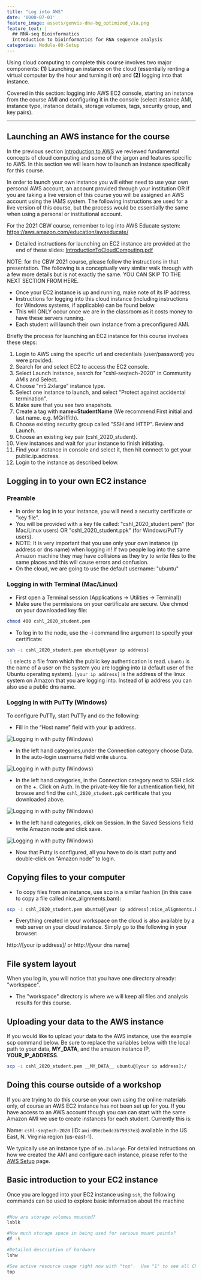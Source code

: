 ```yaml
---
title: "Log into AWS"
date: '0000-07-01'
feature_image: assets/genvis-dna-bg_optimized_v1a.png
feature_text: |
  ## RNA-seq Bioinformatics
  Introduction to bioinformatics for RNA sequence analysis
categories: Module-00-Setup
---
```


Using cloud computing to complete this course involves two major components: **(1)** Launching an instance on the cloud (essentially renting a virtual computer by the hour and turning it on) and **(2)** logging into that instance.

Covered in this section: logging into AWS EC2 console, starting an instance from the course AMI and configuring it in the console (select instance AMI, instance type, instance details, storage volumes, tags, security group, and key pairs).

***

## Launching an AWS instance for the course
In the previous section [Introduction to AWS](https://rnabio.org/module-00-setup/0000/04/01/Intro_to_AWS/) we reviewed fundamental concepts of cloud computing and some of the jargon and features specific to AWS. In this section we will learn how to launch an instance specifically for this course.

In order to launch your own instance you will either need to use your own personal AWS account, an account provided through your institution OR if you are taking a live version of this course you will be assigned an AWS account using the IAMS system. The following instructions are used for a live version of this course, but the process would be essentially the same when using a personal or institutional account. 

For the 2021 CBW course, remember to log into AWS Educate system: https://aws.amazon.com/education/awseducate/ 

* Detailed instructions for launching an EC2 instance are provided at the end of these slides: [IntroductionToCloudComputing.pdf](https://github.com/griffithlab/rnabio.org/blob/master/assets/lectures/cbw/2021/full/CBW_2021_AWS.pdf)

NOTE: for the CBW 2021 course, please follow the instructions in that presentation. The following is a conceptually very similar walk through with a few more details but is not exactly the same. YOU CAN SKIP TO THE NEXT SECTION FROM HERE.

* Once your EC2 instance is up and running, make note of its IP address. 
* Instructions for logging into this cloud instance (including instructions for Windows systems, if applicable) can be found below.
* This will ONLY occur once we are in the classroom as it costs money to have these servers running.
* Each student will launch their own instance from a preconfigured AMI. 

Briefly the process for launching an EC2 instance for this course involves these steps:
1. Login to AWS using the specific url and credentials (user/password) you were provided. 
2. Search for and select EC2 to access the EC2 console.
3. Select Launch Instance, search for "cshl-seqtech-2020" in Community AMIs and Select.
4. Choose "m5.2xlarge" instance type.
5. Select one instance to launch, and select "Protect against accidental termination".
6. Make sure that you see two snapshots.
7. Create a tag with **name=StudentName** (We recommend First initial and last name. e.g. MGriffith).
8. Choose existing security group called "SSH and HTTP". Review and Launch.
9. Choose an existing key pair (cshl_2020_student).
10. View instances and wait for your instance to finish initiating.
11. Find your instance in console and select it, then hit connect to get your public.ip.address.
12. Login to the instance as described below.

## Logging in to your own EC2 instance

### Preamble

* In order to log in to your instance, you will need a security certificate or "key file".
 * You will be provided with a key file called: "cshl_2020_student.pem" (for Mac/Linux users) OR "cshl_2020_student.ppk" (for Windows/PuTTy users).
* NOTE: It is very important that you use only your own instance (ip address or dns name) when logging in!  If two people log into the same Amazon machine they may have collisions as they try to write files to the same places and this will cause errors and confusion.
* On the cloud, we are going to use the default username: "ubuntu"

### Logging in with Terminal (Mac/Linux)

* First open a Terminal session (Applications -> Utilities -> Terminal))
* Make sure the permissions on your certificate are secure. Use chmod on your downloaded key file:

```bash
chmod 400 cshl_2020_student.pem
```

* To log in to the node, use the -i command line argument to specify your certificate:

```bash
ssh -i cshl_2020_student.pem ubuntu@[your ip address]
```

`-i` selects a file from which the public key authentication is read.  `ubuntu` is the name of a user on the system you are logging into (a default user of the Ubuntu operating system). `[your ip address]` is the address of the linux system on Amazon that you are logging into. Instead of ip address you can also use a public dns name.

### Logging in with PuTTy (Windows)

To configure PuTTy, start PuTTy and do the following:
* Fill in the “Host name” field with your ip address.

![Logging in with putty (Windows)](/assets/module_0/PuTTY_Session.png)

* In the left hand categories,under the Connection category choose Data. In the auto-login username field write `ubuntu`.

![Logging in with putty (Windows)](/assets/module_0/PuTTY_Data.png)

* In the left hand categories, in the Connection category next to SSH click on the +. Click on Auth. In the private-key file for authentication field, hit browse and find the `cshl_2020_student.ppk` certificate that you downloaded above.

![Logging in with putty (Windows)](/assets/module_0/PuTTY_SSH_Auth.png)

* In the left hand categories, click on Session. In the Saved Sessions field write Amazon node and click save.

![Logging in with putty (Windows)](/assets/module_0/PuTTY_Save.png)

* Now that Putty is configured, all you have to do is start putty and double-click on “Amazon node” to login.

## Copying files to your computer

* To copy files from an instance, use scp in a similar fashion (in this case to copy a file called nice_alignments.bam):

```bash
scp -i cshl_2020_student.pem ubuntu@[your ip address]:nice_alignments.bam .
```

* Everything created in your workspace on the cloud is also available by a web server on your cloud instance.  Simply go to the following in your browser:

http://[your ip address]/ or http://[your dns name]

## File system layout

When you log in, you will notice that you have one  directory already: "workspace".

* The "workspace" directory is where we will keep all files and analysis results for this course. 

## Uploading your data to the AWS instance
If you would like to upload your data to the AWS instance, use the example scp command below.  Be sure to replace the variables below with the local path to your data, __MY_DATA__, and the amazon instance IP, __YOUR_IP_ADDRESS__.

```bash
scp -i cshl_2020_student.pem __MY_DATA__ ubuntu@[your ip address]:/
```

## Doing this course outside of a workshop
If you are trying to do this course on your own using the online materials only, of course an AWS EC2 instance has not been set up for you. If you have access to an AWS account though you can can start with the same Amazon AMI we use to create instances for each student. Currently this is:

Name: `cshl-seqtech-2020` (ID: `ami-09ecbedc3b79937e3`) available in the US East, N. Virginia region (us-east-1).

We typically use an instance type of `m5.2xlarge`. For detailed instructions on how we created the AMI and configure each instance, please refer to the [AWS Setup](https://rnabio.org/module-09-appendix/0009/09/01/AWS_Setup/) page.

## Basic introduction to your EC2 instance

Once you are logged into your EC2 instance using `ssh`, the following commands can be used to explore basic information about the machine
```bash

#How are storage volumes mounted?
lsblk

#How much storage space in being used for various mount points?
df -h

#Detailed description of hardware
lshw

#See active resource usage right now with "top".  Use "1" to see all CPUs individually.  Use "q" to exit
top

```


